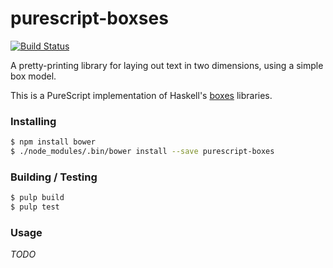 
purescript-boxses
=====================================

[![Build
Status](https://travis-ci.org/cdepillabout/purescript-boxes.svg)](https://travis-ci.org/cdepillabout/purescript-boxes)

A pretty-printing library for laying out text in two dimensions, using a simple box model.

This is a PureScript implementation of Haskell's [boxes](https://hackage.haskell.org/package/boxes) libraries.

### Installing

```sh
$ npm install bower
$ ./node_modules/.bin/bower install --save purescript-boxes
```

### Building / Testing

```sh
$ pulp build
$ pulp test
```

### Usage

*TODO*
